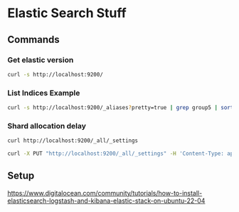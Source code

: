 # Elastic Search Stuff

## Commands

### Get elastic version

```bash
curl -s http://localhost:9200/
```

### List Indices Example

```bash
curl -s http://localhost:9200/_aliases?pretty=true | grep group5 | sort
```

### Shard allocation delay

```bash
curl http://localhost:9200/_all/_settings
```

```bash
curl -X PUT "http://localhost:9200/_all/_settings" -H 'Content-Type: application/json' -d' { "settings": { "index.unassigned.node_left.delayed_timeout": "15m" } }'
```

## Setup

<https://www.digitalocean.com/community/tutorials/how-to-install-elasticsearch-logstash-and-kibana-elastic-stack-on-ubuntu-22-04>
